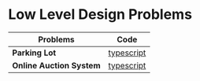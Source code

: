 # Low Level Design Problems

| Problems                  | Code                                             |
| ------------------------- | ------------------------------------------------ |
| **Parking Lot**           | [typescript](./parking-lot/typescript)           |
| **Online Auction System** | [typescript](./online-auction-system/typescript) |
